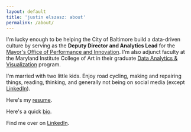 ```yaml
---
layout: default
title: 'justin elszasz: about'
permalink: /about/
---
```


I'm lucky enough to be helping the City of Baltimore build a data-driven culture by serving as the **Deputy Director and Analytics Lead** for the [Mayor's Office of Performance and Innovation](https://www.baltopi.com/). I'm also adjunct faculty at the Maryland Institute College of Art in their graduate [Data Analytics & Visualization](https://www.mica.edu/graduate-programs/data-analytics-and-visualization-mps/) program.

I'm married with two little kids. Enjoy road cycling, making and repairing things, reading, thinking, and generally not being on social media (except [LinkedIn](https://www.linkedin.com/in/justinelszasz/)). 

Here's my [resume](https://drive.google.com/file/d/1sahEjrJvEL0ZYC2l-hfgVQGLy8KGES1P/view?usp=sharing).

Here's a quick [bio](https://docs.google.com/document/d/1YV9a9LUMPcRLqWlIrI5RWEa1-SsrhnRFKkk5j_0VeAk/edit?usp=sharing).

Find me over on [LinkedIn](https://www.linkedin.com/in/justinelszasz).
